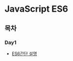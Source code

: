 # JavaScript ES6

## 목차

### Day1
- [ES6간단 설명](https://github.com/cwadven/JavaScript_ES6/blob/master/day1/ES6(ES2015).md "ES6간단 설명")